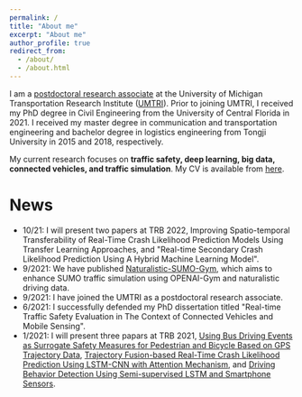 ```yaml
---
permalink: /
title: "About me"
excerpt: "About me"
author_profile: true
redirect_from: 
  - /about/
  - /about.html
---
```


I am a [postdoctoral research associate](https://umtri.umich.edu/people/pei-li/) at the University of Michigan Transportation Research Institute ([UMTRI](https://umtri.umich.edu/people/pei-li/)). Prior to joining UMTRI, I received my PhD degree in Civil Engineering from the University of Central Florida in 2021. I received my master degree in communication and transportation engineering and bachelor degree in logistics engineering from Tongji University in 2015 and 2018, respectively. 

My current research focuses on **traffic safety, deep learning, big data, connected vehicles, and traffic simulation**. My CV is available from [here](https://peili-sandman.github.io/files/cv_pei.pdf).

News
===

- 10/21: I will present two papers at TRB 2022, Improving Spatio-temporal Transferability of Real-Time Crash Likelihood Prediction Models Using Transfer Learning Approaches, and "Real-time Secondary Crash Likelihood Prediction Using A Hybrid Machine Learning Model".
- 9/2021: We have published [Naturalistic-SUMO-Gym](https://github.com/arpan-kusari/Naturalistic-SUMO-Gym), which aims to enhance SUMO traffic simulation using OPENAI-Gym and naturalistic driving data.
- 9/2021: I have joined the UMTRI as a postdoctoral research associate.
- 6/2021: I successfully defended my PhD dissertation titled "Real-time Traffic Safety Evaluation in The Context of Connected Vehicles and Mobile Sensing".
- 1/2021: I will present three papars at TRB 2021, [Using Bus Driving Events as Surrogate Safety Measures for Pedestrian and Bicycle Based on GPS Trajectory Data](https://ww6.aievolution.com/trbam2021/index.cfm?do=ev.viewEv&ev=4308), [Trajectory Fusion-based Real-Time Crash Likelihood Prediction Using LSTM-CNN with Attention Mechanism](https://ww6.aievolution.com/trbam2021/index.cfm?do=ev.viewEv&ev=4312), and [Driving Behavior Detection Using Semi-supervised LSTM and Smartphone Sensors](https://ww6.aievolution.com/trbam2021/index.cfm?do=ev.viewEv&ev=2308).
